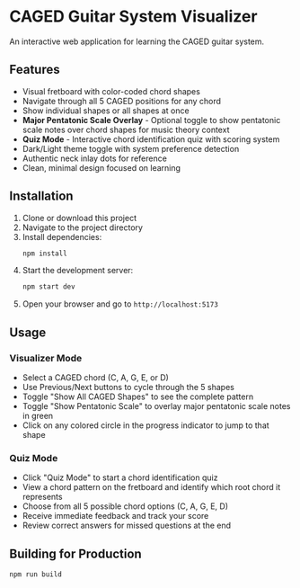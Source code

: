 # CAGED Guitar System Visualizer

An interactive web application for learning the CAGED guitar system.

## Features
- Visual fretboard with color-coded chord shapes
- Navigate through all 5 CAGED positions for any chord
- Show individual shapes or all shapes at once
- **Major Pentatonic Scale Overlay** - Optional toggle to show pentatonic scale notes over chord shapes for music theory context
- **Quiz Mode** - Interactive chord identification quiz with scoring system
- Dark/Light theme toggle with system preference detection
- Authentic neck inlay dots for reference
- Clean, minimal design focused on learning

## Installation

1. Clone or download this project
2. Navigate to the project directory
3. Install dependencies:
   ```bash
   npm install
   ```
4. Start the development server:
   ```bash
   npm start dev
   ```
5. Open your browser and go to `http://localhost:5173`

## Usage

### Visualizer Mode
- Select a CAGED chord (C, A, G, E, or D)
- Use Previous/Next buttons to cycle through the 5 shapes
- Toggle "Show All CAGED Shapes" to see the complete pattern
- Toggle "Show Pentatonic Scale" to overlay major pentatonic scale notes in green
- Click on any colored circle in the progress indicator to jump to that shape

### Quiz Mode
- Click "Quiz Mode" to start a chord identification quiz
- View a chord pattern on the fretboard and identify which root chord it represents
- Choose from all 5 possible chord options (C, A, G, E, D)
- Receive immediate feedback and track your score
- Review correct answers for missed questions at the end

## Building for Production

```bash
npm run build
```